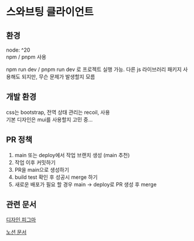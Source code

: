 # 스와브팅 클라이언트

## 환경

node: ^20 <br/>
npm / pnpm 사용 <br/>

npm run dev / pnpm run dev 로 프로젝트 실행 가능. 다른 js 라이브러리 패키지 사용해도 되지만, 무슨 문제가 발생할지 모름

## 개발 환경

css는 bootstrap, 전역 상태 관리는 recoil, 사용 <br/>
기본 디자인은 mui를 사용할지 고민 중...

## PR 정책

1. main 또는 deploy에서 작업 브랜치 생성 (main 추천) <br/>
2. 작업 이후 커밋하기
3. PR을 main으로 생성하기
4. build test 확인 후 성공시 merge 하기
5. 새로운 배포가 필요 할 경우 main -> deploy로 PR 생성 후 merge

## 관련 문서

[디자인 피그마](https://www.figma.com/design/6slpTaScpL6lF6PTrCfItj/2024-%EB%8F%84%EB%84%9B-%ED%94%84%EB%A1%9C%EC%A0%9D%ED%8A%B8?t=9rX3qszWH3pbSXcD-0)

[노션 문서](https://www.notion.so/Donut-Project-16881411707f806aaf57d89b2788975c?pvs=4)
